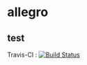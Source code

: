 # allegro

test
-----------------------------------------------

Travis-CI : [![Build Status](https://travis-ci.org/gpouilloux/allegro.svg?branch=master)](https://travis-ci.org/gpouilloux/allegro)